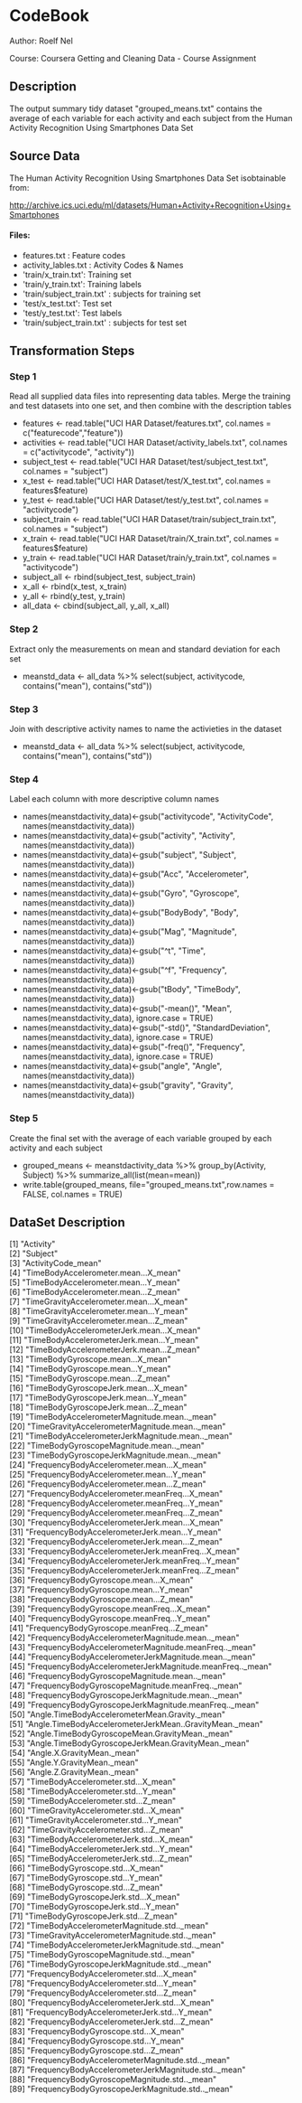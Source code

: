 # CodeBook

Author: Roelf Nel

Course: Coursera Getting and Cleaning Data - Course Assignment

## Description

The output summary tidy dataset "grouped_means.txt" contains the average of each variable for each activity and each subject from the Human Activity Recognition Using Smartphones Data Set

## Source Data

The Human Activity Recognition Using Smartphones Data Set isobtainable from:

http://archive.ics.uci.edu/ml/datasets/Human+Activity+Recognition+Using+Smartphones

#### Files:

- features.txt : Feature codes
- activity_lables.txt : Activity Codes & Names
- 'train/x_train.txt': Training set
- 'train/y_train.txt': Training labels
- 'train/subject_train.txt' : subjects for training set
- 'test/x_test.txt': Test set
- 'test/y_test.txt': Test labels
- 'train/subject_train.txt' : subjects for test set

## Transformation Steps

### Step 1
Read all supplied data files into representing data tables.  Merge the training and test datasets into one set, and then combine with the description tables
- features <- read.table("UCI HAR Dataset/features.txt", col.names = c("featurecode","feature"))
- activities <- read.table("UCI HAR Dataset/activity_labels.txt", col.names = c("activitycode", "activity"))
- subject_test <- read.table("UCI HAR Dataset/test/subject_test.txt", col.names = "subject")
- x_test <- read.table("UCI HAR Dataset/test/X_test.txt", col.names = features$feature)
- y_test <- read.table("UCI HAR Dataset/test/y_test.txt", col.names = "activitycode")
- subject_train <- read.table("UCI HAR Dataset/train/subject_train.txt", col.names = "subject")
- x_train <- read.table("UCI HAR Dataset/train/X_train.txt", col.names = features$feature)
- y_train <- read.table("UCI HAR Dataset/train/y_train.txt", col.names = "activitycode")
- subject_all <- rbind(subject_test, subject_train)
- x_all <- rbind(x_test, x_train)
- y_all <- rbind(y_test, y_train)
- all_data <- cbind(subject_all, y_all, x_all)


### Step 2
Extract only the measurements on mean and standard deviation for each set
- meanstd_data <- all_data %>% select(subject, activitycode, contains("mean"), contains("std"))

### Step 3
Join with descriptive activity names to name the activieties in the dataset
- meanstd_data <- all_data %>% select(subject, activitycode, contains("mean"), contains("std"))

### Step 4
Label each column with more descriptive column names
- names(meanstdactivity_data)<-gsub("activitycode", "ActivityCode", names(meanstdactivity_data))
- names(meanstdactivity_data)<-gsub("activity", "Activity", names(meanstdactivity_data))
- names(meanstdactivity_data)<-gsub("subject", "Subject", names(meanstdactivity_data))
- names(meanstdactivity_data)<-gsub("Acc", "Accelerometer", names(meanstdactivity_data))
- names(meanstdactivity_data)<-gsub("Gyro", "Gyroscope", names(meanstdactivity_data))
- names(meanstdactivity_data)<-gsub("BodyBody", "Body", names(meanstdactivity_data))
- names(meanstdactivity_data)<-gsub("Mag", "Magnitude", names(meanstdactivity_data))
- names(meanstdactivity_data)<-gsub("^t", "Time", names(meanstdactivity_data))
- names(meanstdactivity_data)<-gsub("^f", "Frequency", names(meanstdactivity_data))
- names(meanstdactivity_data)<-gsub("tBody", "TimeBody", names(meanstdactivity_data))
- names(meanstdactivity_data)<-gsub("-mean()", "Mean", names(meanstdactivity_data), ignore.case = TRUE)
- names(meanstdactivity_data)<-gsub("-std()", "StandardDeviation", names(meanstdactivity_data), ignore.case = TRUE)
- names(meanstdactivity_data)<-gsub("-freq()", "Frequency", names(meanstdactivity_data), ignore.case = TRUE)
- names(meanstdactivity_data)<-gsub("angle", "Angle", names(meanstdactivity_data))
- names(meanstdactivity_data)<-gsub("gravity", "Gravity", names(meanstdactivity_data))


### Step 5
Create the final set with the average of each variable grouped by each activity and each subject
- grouped_means <- meanstdactivity_data %>% group_by(Activity, Subject) %>% summarize_all(list(mean=mean))
- write.table(grouped_means, file="grouped_means.txt",row.names = FALSE, col.names = TRUE)

## DataSet Description

 [1] "Activity"                                               
 [2] "Subject"                                                
 [3] "ActivityCode_mean"                                      
 [4] "TimeBodyAccelerometer.mean...X_mean"                    
 [5] "TimeBodyAccelerometer.mean...Y_mean"                    
 [6] "TimeBodyAccelerometer.mean...Z_mean"                    
 [7] "TimeGravityAccelerometer.mean...X_mean"                 
 [8] "TimeGravityAccelerometer.mean...Y_mean"                 
 [9] "TimeGravityAccelerometer.mean...Z_mean"                 
[10] "TimeBodyAccelerometerJerk.mean...X_mean"                
[11] "TimeBodyAccelerometerJerk.mean...Y_mean"                
[12] "TimeBodyAccelerometerJerk.mean...Z_mean"                
[13] "TimeBodyGyroscope.mean...X_mean"                        
[14] "TimeBodyGyroscope.mean...Y_mean"                        
[15] "TimeBodyGyroscope.mean...Z_mean"                        
[16] "TimeBodyGyroscopeJerk.mean...X_mean"                    
[17] "TimeBodyGyroscopeJerk.mean...Y_mean"                    
[18] "TimeBodyGyroscopeJerk.mean...Z_mean"                    
[19] "TimeBodyAccelerometerMagnitude.mean.._mean"             
[20] "TimeGravityAccelerometerMagnitude.mean.._mean"          
[21] "TimeBodyAccelerometerJerkMagnitude.mean.._mean"         
[22] "TimeBodyGyroscopeMagnitude.mean.._mean"                 
[23] "TimeBodyGyroscopeJerkMagnitude.mean.._mean"             
[24] "FrequencyBodyAccelerometer.mean...X_mean"               
[25] "FrequencyBodyAccelerometer.mean...Y_mean"               
[26] "FrequencyBodyAccelerometer.mean...Z_mean"               
[27] "FrequencyBodyAccelerometer.meanFreq...X_mean"           
[28] "FrequencyBodyAccelerometer.meanFreq...Y_mean"           
[29] "FrequencyBodyAccelerometer.meanFreq...Z_mean"           
[30] "FrequencyBodyAccelerometerJerk.mean...X_mean"           
[31] "FrequencyBodyAccelerometerJerk.mean...Y_mean"           
[32] "FrequencyBodyAccelerometerJerk.mean...Z_mean"           
[33] "FrequencyBodyAccelerometerJerk.meanFreq...X_mean"       
[34] "FrequencyBodyAccelerometerJerk.meanFreq...Y_mean"       
[35] "FrequencyBodyAccelerometerJerk.meanFreq...Z_mean"       
[36] "FrequencyBodyGyroscope.mean...X_mean"                   
[37] "FrequencyBodyGyroscope.mean...Y_mean"                   
[38] "FrequencyBodyGyroscope.mean...Z_mean"                   
[39] "FrequencyBodyGyroscope.meanFreq...X_mean"               
[40] "FrequencyBodyGyroscope.meanFreq...Y_mean"               
[41] "FrequencyBodyGyroscope.meanFreq...Z_mean"               
[42] "FrequencyBodyAccelerometerMagnitude.mean.._mean"        
[43] "FrequencyBodyAccelerometerMagnitude.meanFreq.._mean"    
[44] "FrequencyBodyAccelerometerJerkMagnitude.mean.._mean"    
[45] "FrequencyBodyAccelerometerJerkMagnitude.meanFreq.._mean"  
[46] "FrequencyBodyGyroscopeMagnitude.mean.._mean"            
[47] "FrequencyBodyGyroscopeMagnitude.meanFreq.._mean"        
[48] "FrequencyBodyGyroscopeJerkMagnitude.mean.._mean"        
[49] "FrequencyBodyGyroscopeJerkMagnitude.meanFreq.._mean"    
[50] "Angle.TimeBodyAccelerometerMean.Gravity._mean"          
[51] "Angle.TimeBodyAccelerometerJerkMean..GravityMean._mean"    
[52] "Angle.TimeBodyGyroscopeMean.GravityMean._mean"          
[53] "Angle.TimeBodyGyroscopeJerkMean.GravityMean._mean"      
[54] "Angle.X.GravityMean._mean"                              
[55] "Angle.Y.GravityMean._mean"                              
[56] "Angle.Z.GravityMean._mean"                              
[57] "TimeBodyAccelerometer.std...X_mean"                     
[58] "TimeBodyAccelerometer.std...Y_mean"                     
[59] "TimeBodyAccelerometer.std...Z_mean"                     
[60] "TimeGravityAccelerometer.std...X_mean"                  
[61] "TimeGravityAccelerometer.std...Y_mean"                  
[62] "TimeGravityAccelerometer.std...Z_mean"                  
[63] "TimeBodyAccelerometerJerk.std...X_mean"                 
[64] "TimeBodyAccelerometerJerk.std...Y_mean"                 
[65] "TimeBodyAccelerometerJerk.std...Z_mean"                 
[66] "TimeBodyGyroscope.std...X_mean"                         
[67] "TimeBodyGyroscope.std...Y_mean"                         
[68] "TimeBodyGyroscope.std...Z_mean"                         
[69] "TimeBodyGyroscopeJerk.std...X_mean"                     
[70] "TimeBodyGyroscopeJerk.std...Y_mean"                     
[71] "TimeBodyGyroscopeJerk.std...Z_mean"                     
[72] "TimeBodyAccelerometerMagnitude.std.._mean"              
[73] "TimeGravityAccelerometerMagnitude.std.._mean"           
[74] "TimeBodyAccelerometerJerkMagnitude.std.._mean"          
[75] "TimeBodyGyroscopeMagnitude.std.._mean"                  
[76] "TimeBodyGyroscopeJerkMagnitude.std.._mean"              
[77] "FrequencyBodyAccelerometer.std...X_mean"                
[78] "FrequencyBodyAccelerometer.std...Y_mean"                
[79] "FrequencyBodyAccelerometer.std...Z_mean"                
[80] "FrequencyBodyAccelerometerJerk.std...X_mean"            
[81] "FrequencyBodyAccelerometerJerk.std...Y_mean"            
[82] "FrequencyBodyAccelerometerJerk.std...Z_mean"            
[83] "FrequencyBodyGyroscope.std...X_mean"                    
[84] "FrequencyBodyGyroscope.std...Y_mean"                    
[85] "FrequencyBodyGyroscope.std...Z_mean"                    
[86] "FrequencyBodyAccelerometerMagnitude.std.._mean"         
[87] "FrequencyBodyAccelerometerJerkMagnitude.std.._mean"     
[88] "FrequencyBodyGyroscopeMagnitude.std.._mean"             
[89] "FrequencyBodyGyroscopeJerkMagnitude.std.._mean"   
